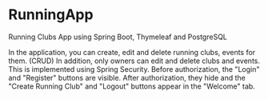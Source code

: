 # RunningApp
Running Clubs App using Spring Boot, Thymeleaf and PostgreSQL

In the application, you can create, edit and delete running clubs, events for them. (CRUD)
In addition, only owners can edit and delete clubs and events. This is implemented using Spring Security.
Before authorization, the "Login" and "Register" buttons are visible. After authorization, they hide and the "Create Running Club" and "Logout" buttons appear in the "Welcome" tab.
